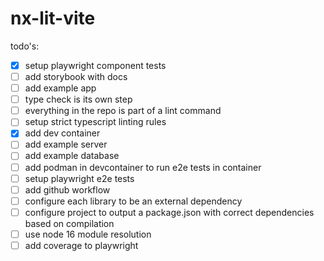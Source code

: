 # nx-lit-vite

todo's:

- [x] setup playwright component tests
- [ ] add storybook with docs
- [ ] add example app
- [ ] type check is its own step
- [ ] everything in the repo is part of a lint command
- [ ] setup strict typescript linting rules
- [x] add dev container
- [ ] add example server
- [ ] add example database
- [ ] add podman in devcontainer to run e2e tests in container
- [ ] setup playwright e2e tests
- [ ] add github workflow
- [ ] configure each library to be an external dependency
- [ ] configure project to output a package.json with correct dependencies based on compilation
- [ ] use node 16 module resolution
- [ ] add coverage to playwright
